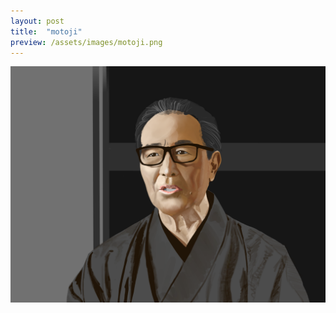 ```yaml
---
layout: post
title:  "motoji"
preview: /assets/images/motoji.png
---
```


![motoji](/assets/images/motoji.png)
